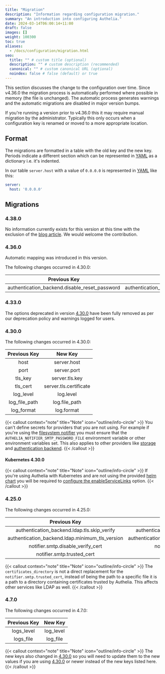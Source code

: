```yaml
---
title: "Migration"
description: "Information regarding configuration migration."
summary: "An introduction into configuring Authelia."
date: 2024-03-14T06:00:14+11:00
draft: false
images: []
weight: 100300
toc: true
aliases:
  - /docs/configuration/migration.html
seo:
  title: "" # custom title (optional)
  description: "" # custom description (recommended)
  canonical: "" # custom canonical URL (optional)
  noindex: false # false (default) or true
---
```


This section discusses the change to the configuration over time. Since v4.36.0 the migration process is automatically
performed where possible in memory (the file is unchanged). The automatic process generates warnings and the automatic
migrations are disabled in major version bumps.

If you're running a version prior to v4.36.0 this it may require manual migration by the administrator. Typically this
only occurs when a configuration key is renamed or moved to a more appropriate location.

## Format

The migrations are formatted in a table with the old key and the new key. Periods indicate a different section which can
be represented in [YAML] as a dictionary i.e. it's indented.

In our table `server.host` with a value of `0.0.0.0` is represented in [YAML] like this:

```yaml {title="configuration.yml"}
server:
  host: '0.0.0.0'
```

## Migrations

### 4.38.0

No information currently exists for this version at this time with the exclusion of the
[blog article](../../blog/release-notes-4.38/index.md). We would welcome the contribution.

### 4.36.0

Automatic mapping was introduced in this version.

The following changes occurred in 4.30.0:

|                 Previous Key                  |                    New Key                    |
|:---------------------------------------------:|:---------------------------------------------:|
| authentication_backend.disable_reset_password | authentication_backend.password_reset.disable |

### 4.33.0

The options deprecated in version [4.30.0](#4300) have been fully removed as per our deprecation policy and warnings
logged for users.

### 4.30.0

The following changes occurred in 4.30.0:

| Previous Key  |        New Key         |
|:-------------:|:----------------------:|
|     host      |      server.host       |
|     port      |      server.port       |
|    tls_key    |     server.tls.key     |
|   tls_cert    | server.tls.certificate |
|   log_level   |       log.level        |
| log_file_path |     log.file_path      |
|  log_format   |       log.format       |

{{< callout context="note" title="Note" icon="outline/info-circle" >}}
You can't define secrets for providers that you are not using. For example if you're using the
[filesystem notifier](../notifications/introduction.md) you must ensure that the `AUTHELIA_NOTIFIER_SMTP_PASSWORD_FILE`
environment variable or other environment variables set. This also applies to other providers like
[storage](../storage/introduction.md) and [authentication backend](../first-factor/introduction.md).
{{< /callout >}}

#### Kubernetes 4.30.0

{{< callout context="note" title="Note" icon="outline/info-circle" >}}
If you're using Authelia with Kubernetes and are not using the provided
[helm chart](https://charts.authelia.com) you will be required to
[configure the enableServiceLinks](../../integration/kubernetes/introduction.md#enable-service-links) option.
{{< /callout >}}

### 4.25.0

The following changes occurred in 4.25.0:

|                  Previous Key                   |                     New Key                     |
|:-----------------------------------------------:|:-----------------------------------------------:|
|   authentication_backend.ldap.tls.skip_verify   |   authentication_backend.ldap.tls.skip_verify   |
| authentication_backend.ldap.minimum_tls_version | authentication_backend.ldap.tls.minimum_version |
|        notifier.smtp.disable_verify_cert        |          notifier.smtp.tls.skip_verify          |
|           notifier.smtp.trusted_cert            |             certificates_directory              |

{{< callout context="note" title="Note" icon="outline/info-circle" >}}
The `certificates_directory` is not a direct replacement for the `notifier.smtp.trusted_cert`, instead
of being the path to a specific file it is a path to a directory containing certificates trusted by Authelia. This
affects other services like LDAP as well.
{{< /callout >}}

### 4.7.0

The following changes occurred in 4.7.0:

| Previous Key |  New Key  |
|:------------:|:---------:|
|  logs_level  | log_level |
|  logs_file   | log_file  |

{{< callout context="note" title="Note" icon="outline/info-circle" >}}
The new keys also changed in [4.30.0](#4300) so you will need to update them to the new values if you
are using [4.30.0](#4300) or newer instead of the new keys listed here.
{{< /callout >}}

[YAML]: https://yaml.org/
